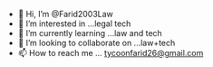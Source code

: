 - 👋 Hi, I’m @Farid2003Law
- 👀 I’m interested in ...legal tech
- 🌱 I’m currently learning ...law and tech
- 💞️ I’m looking to collaborate on ...law+tech
- 📫 How to reach me ... tycoonfarid26@gmail.com

<!---
Farid2003Law/Farid2003Law is a ✨ special ✨ repository because its `README.md` (this file) appears on your GitHub profile.
You can click the Preview link to take a look at your changes.
--->
